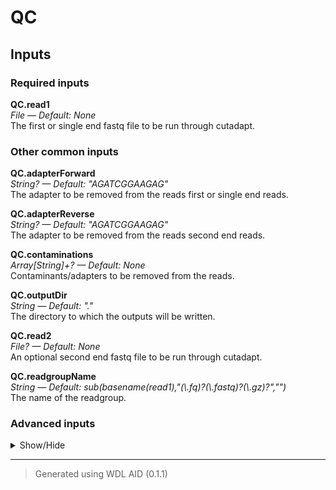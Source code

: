 # QC


## Inputs


### Required inputs
<p name="QC.read1">
        <b>QC.read1</b><br />
        <i>File &mdash; Default: None</i><br />
        The first or single end fastq file to be run through cutadapt.
</p>

### Other common inputs
<p name="QC.adapterForward">
        <b>QC.adapterForward</b><br />
        <i>String? &mdash; Default: "AGATCGGAAGAG"</i><br />
        The adapter to be removed from the reads first or single end reads.
</p>
<p name="QC.adapterReverse">
        <b>QC.adapterReverse</b><br />
        <i>String? &mdash; Default: "AGATCGGAAGAG"</i><br />
        The adapter to be removed from the reads second end reads.
</p>
<p name="QC.contaminations">
        <b>QC.contaminations</b><br />
        <i>Array[String]+? &mdash; Default: None</i><br />
        Contaminants/adapters to be removed from the reads.
</p>
<p name="QC.outputDir">
        <b>QC.outputDir</b><br />
        <i>String &mdash; Default: "."</i><br />
        The directory to which the outputs will be written.
</p>
<p name="QC.read2">
        <b>QC.read2</b><br />
        <i>File? &mdash; Default: None</i><br />
        An optional second end fastq file to be run through cutadapt.
</p>
<p name="QC.readgroupName">
        <b>QC.readgroupName</b><br />
        <i>String &mdash; Default: sub(basename(read1),"(\.fq)?(\.fastq)?(\.gz)?","")</i><br />
        The name of the readgroup.
</p>

### Advanced inputs
<details>
<summary> Show/Hide </summary>
<p name="QC.Cutadapt.bwa">
        <b>QC.Cutadapt.bwa</b><br />
        <i>Boolean? &mdash; Default: None</i><br />
        Equivalent to cutadapt's --bwa flag.
</p>
<p name="QC.Cutadapt.colorspace">
        <b>QC.Cutadapt.colorspace</b><br />
        <i>Boolean? &mdash; Default: None</i><br />
        Equivalent to cutadapt's --colorspace flag.
</p>
<p name="QC.Cutadapt.compressionLevel">
        <b>QC.Cutadapt.compressionLevel</b><br />
        <i>Int &mdash; Default: 1</i><br />
        The compression level if gzipped output is used.
</p>
<p name="QC.Cutadapt.cores">
        <b>QC.Cutadapt.cores</b><br />
        <i>Int &mdash; Default: 4</i><br />
        The number of cores to use.
</p>
<p name="QC.Cutadapt.cut">
        <b>QC.Cutadapt.cut</b><br />
        <i>Int? &mdash; Default: None</i><br />
        Equivalent to cutadapt's --cut option.
</p>
<p name="QC.Cutadapt.discardTrimmed">
        <b>QC.Cutadapt.discardTrimmed</b><br />
        <i>Boolean? &mdash; Default: None</i><br />
        Equivalent to cutadapt's --quality-cutoff option.
</p>
<p name="QC.Cutadapt.discardUntrimmed">
        <b>QC.Cutadapt.discardUntrimmed</b><br />
        <i>Boolean? &mdash; Default: None</i><br />
        Equivalent to cutadapt's --discard-untrimmed option.
</p>
<p name="QC.Cutadapt.doubleEncode">
        <b>QC.Cutadapt.doubleEncode</b><br />
        <i>Boolean? &mdash; Default: None</i><br />
        Equivalent to cutadapt's --double-encode flag.
</p>
<p name="QC.Cutadapt.errorRate">
        <b>QC.Cutadapt.errorRate</b><br />
        <i>Float? &mdash; Default: None</i><br />
        Equivalent to cutadapt's --error-rate option.
</p>
<p name="QC.Cutadapt.front">
        <b>QC.Cutadapt.front</b><br />
        <i>Array[String] &mdash; Default: []</i><br />
        A list of 5' ligated adapter sequences to be cut from the given first or single end fastq file.
</p>
<p name="QC.Cutadapt.frontRead2">
        <b>QC.Cutadapt.frontRead2</b><br />
        <i>Array[String] &mdash; Default: []</i><br />
        A list of 5' ligated adapter sequences to be cut from the given second end fastq file.
</p>
<p name="QC.Cutadapt.infoFilePath">
        <b>QC.Cutadapt.infoFilePath</b><br />
        <i>String? &mdash; Default: None</i><br />
        Equivalent to cutadapt's --info-file option.
</p>
<p name="QC.Cutadapt.interleaved">
        <b>QC.Cutadapt.interleaved</b><br />
        <i>Boolean? &mdash; Default: None</i><br />
        Equivalent to cutadapt's --interleaved flag.
</p>
<p name="QC.Cutadapt.length">
        <b>QC.Cutadapt.length</b><br />
        <i>Int? &mdash; Default: None</i><br />
        Equivalent to cutadapt's --length option.
</p>
<p name="QC.Cutadapt.lengthTag">
        <b>QC.Cutadapt.lengthTag</b><br />
        <i>String? &mdash; Default: None</i><br />
        Equivalent to cutadapt's --length-tag option.
</p>
<p name="QC.Cutadapt.maq">
        <b>QC.Cutadapt.maq</b><br />
        <i>Boolean? &mdash; Default: None</i><br />
        Equivalent to cutadapt's --maq flag.
</p>
<p name="QC.Cutadapt.maskAdapter">
        <b>QC.Cutadapt.maskAdapter</b><br />
        <i>Boolean? &mdash; Default: None</i><br />
        Equivalent to cutadapt's --mask-adapter flag.
</p>
<p name="QC.Cutadapt.matchReadWildcards">
        <b>QC.Cutadapt.matchReadWildcards</b><br />
        <i>Boolean? &mdash; Default: None</i><br />
        Equivalent to cutadapt's --match-read-wildcards flag.
</p>
<p name="QC.Cutadapt.maximumLength">
        <b>QC.Cutadapt.maximumLength</b><br />
        <i>Int? &mdash; Default: None</i><br />
        Equivalent to cutadapt's --maximum-length option.
</p>
<p name="QC.Cutadapt.maxN">
        <b>QC.Cutadapt.maxN</b><br />
        <i>Int? &mdash; Default: None</i><br />
        Equivalent to cutadapt's --max-n option.
</p>
<p name="QC.Cutadapt.memory">
        <b>QC.Cutadapt.memory</b><br />
        <i>String &mdash; Default: "~{300 + 100 * cores}M"</i><br />
        The amount of memory this job will use.
</p>
<p name="QC.Cutadapt.minimumLength">
        <b>QC.Cutadapt.minimumLength</b><br />
        <i>Int? &mdash; Default: 2</i><br />
        Equivalent to cutadapt's --minimum-length option.
</p>
<p name="QC.Cutadapt.nextseqTrim">
        <b>QC.Cutadapt.nextseqTrim</b><br />
        <i>String? &mdash; Default: None</i><br />
        Equivalent to cutadapt's --nextseq-trim option.
</p>
<p name="QC.Cutadapt.noIndels">
        <b>QC.Cutadapt.noIndels</b><br />
        <i>Boolean? &mdash; Default: None</i><br />
        Equivalent to cutadapt's --no-indels flag.
</p>
<p name="QC.Cutadapt.noMatchAdapterWildcards">
        <b>QC.Cutadapt.noMatchAdapterWildcards</b><br />
        <i>Boolean? &mdash; Default: None</i><br />
        Equivalent to cutadapt's --no-match-adapter-wildcards flag.
</p>
<p name="QC.Cutadapt.noTrim">
        <b>QC.Cutadapt.noTrim</b><br />
        <i>Boolean? &mdash; Default: None</i><br />
        Equivalent to cutadapt's --no-trim flag.
</p>
<p name="QC.Cutadapt.noZeroCap">
        <b>QC.Cutadapt.noZeroCap</b><br />
        <i>Boolean? &mdash; Default: None</i><br />
        Equivalent to cutadapt's --no-zero-cap flag.
</p>
<p name="QC.Cutadapt.overlap">
        <b>QC.Cutadapt.overlap</b><br />
        <i>Int? &mdash; Default: None</i><br />
        Equivalent to cutadapt's --overlap option.
</p>
<p name="QC.Cutadapt.pairFilter">
        <b>QC.Cutadapt.pairFilter</b><br />
        <i>String? &mdash; Default: None</i><br />
        Equivalent to cutadapt's --pair-filter option.
</p>
<p name="QC.Cutadapt.prefix">
        <b>QC.Cutadapt.prefix</b><br />
        <i>String? &mdash; Default: None</i><br />
        Equivalent to cutadapt's --prefix option.
</p>
<p name="QC.Cutadapt.qualityBase">
        <b>QC.Cutadapt.qualityBase</b><br />
        <i>Int? &mdash; Default: None</i><br />
        Equivalent to cutadapt's --quality-base option.
</p>
<p name="QC.Cutadapt.qualityCutoff">
        <b>QC.Cutadapt.qualityCutoff</b><br />
        <i>String? &mdash; Default: None</i><br />
        Equivalent to cutadapt's --quality-cutoff option.
</p>
<p name="QC.Cutadapt.restFilePath">
        <b>QC.Cutadapt.restFilePath</b><br />
        <i>String? &mdash; Default: None</i><br />
        Equivalent to cutadapt's --rest-file option.
</p>
<p name="QC.Cutadapt.stripF3">
        <b>QC.Cutadapt.stripF3</b><br />
        <i>Boolean? &mdash; Default: None</i><br />
        Equivalent to cutadapt's --strip-f3 flag.
</p>
<p name="QC.Cutadapt.stripSuffix">
        <b>QC.Cutadapt.stripSuffix</b><br />
        <i>String? &mdash; Default: None</i><br />
        Equivalent to cutadapt's --strip-suffix option.
</p>
<p name="QC.Cutadapt.suffix">
        <b>QC.Cutadapt.suffix</b><br />
        <i>String? &mdash; Default: None</i><br />
        Equivalent to cutadapt's --suffix option.
</p>
<p name="QC.Cutadapt.timeMinutes">
        <b>QC.Cutadapt.timeMinutes</b><br />
        <i>Int &mdash; Default: 1 + ceil((size([read1, read2],"G") * 12.0 / cores))</i><br />
        The maximum amount of time the job will run in minutes.
</p>
<p name="QC.Cutadapt.times">
        <b>QC.Cutadapt.times</b><br />
        <i>Int? &mdash; Default: None</i><br />
        Equivalent to cutadapt's --times option.
</p>
<p name="QC.Cutadapt.tooLongOutputPath">
        <b>QC.Cutadapt.tooLongOutputPath</b><br />
        <i>String? &mdash; Default: None</i><br />
        Equivalent to cutadapt's --too-long-output option.
</p>
<p name="QC.Cutadapt.tooLongPairedOutputPath">
        <b>QC.Cutadapt.tooLongPairedOutputPath</b><br />
        <i>String? &mdash; Default: None</i><br />
        Equivalent to cutadapt's --too-long-paired-output option.
</p>
<p name="QC.Cutadapt.tooShortOutputPath">
        <b>QC.Cutadapt.tooShortOutputPath</b><br />
        <i>String? &mdash; Default: None</i><br />
        Equivalent to cutadapt's --too-short-output option.
</p>
<p name="QC.Cutadapt.tooShortPairedOutputPath">
        <b>QC.Cutadapt.tooShortPairedOutputPath</b><br />
        <i>String? &mdash; Default: None</i><br />
        Equivalent to cutadapt's --too-short-paired-output option.
</p>
<p name="QC.Cutadapt.trimN">
        <b>QC.Cutadapt.trimN</b><br />
        <i>Boolean? &mdash; Default: None</i><br />
        Equivalent to cutadapt's --trim-n flag.
</p>
<p name="QC.Cutadapt.untrimmedOutputPath">
        <b>QC.Cutadapt.untrimmedOutputPath</b><br />
        <i>String? &mdash; Default: None</i><br />
        Equivalent to cutadapt's --untrimmed-output option.
</p>
<p name="QC.Cutadapt.untrimmedPairedOutputPath">
        <b>QC.Cutadapt.untrimmedPairedOutputPath</b><br />
        <i>String? &mdash; Default: None</i><br />
        Equivalent to cutadapt's --untrimmed-paired-output option.
</p>
<p name="QC.Cutadapt.wildcardFilePath">
        <b>QC.Cutadapt.wildcardFilePath</b><br />
        <i>String? &mdash; Default: None</i><br />
        Equivalent to cutadapt's --wildcard-file option.
</p>
<p name="QC.Cutadapt.zeroCap">
        <b>QC.Cutadapt.zeroCap</b><br />
        <i>Boolean? &mdash; Default: None</i><br />
        Equivalent to cutadapt's --zero-cap flag.
</p>
<p name="QC.dockerImages">
        <b>QC.dockerImages</b><br />
        <i>Map[String,String] &mdash; Default: {"fastqc": "quay.io/biocontainers/fastqc:0.11.9--0", "cutadapt": "quay.io/biocontainers/cutadapt:2.10--py37hf01694f_1"}</i><br />
        The docker images used. Changing this may result in errors which the developers may choose not to address.
</p>
<p name="QC.extractFastqcZip">
        <b>QC.extractFastqcZip</b><br />
        <i>Boolean &mdash; Default: false</i><br />
        Whether to extract Fastqc's report zip files.
</p>
<p name="QC.FastqcRead1.adapters">
        <b>QC.FastqcRead1.adapters</b><br />
        <i>File? &mdash; Default: None</i><br />
        Equivalent to fastqc's --adapters option.
</p>
<p name="QC.FastqcRead1.casava">
        <b>QC.FastqcRead1.casava</b><br />
        <i>Boolean &mdash; Default: false</i><br />
        Equivalent to fastqc's --casava flag.
</p>
<p name="QC.FastqcRead1.contaminants">
        <b>QC.FastqcRead1.contaminants</b><br />
        <i>File? &mdash; Default: None</i><br />
        Equivalent to fastqc's --contaminants option.
</p>
<p name="QC.FastqcRead1.dir">
        <b>QC.FastqcRead1.dir</b><br />
        <i>String? &mdash; Default: None</i><br />
        Equivalent to fastqc's --dir option.
</p>
<p name="QC.FastqcRead1.format">
        <b>QC.FastqcRead1.format</b><br />
        <i>String? &mdash; Default: None</i><br />
        Equivalent to fastqc's --format option.
</p>
<p name="QC.FastqcRead1.javaXmx">
        <b>QC.FastqcRead1.javaXmx</b><br />
        <i>String &mdash; Default: "1750M"</i><br />
        The maximum memory available to the program. Should be lower than `memory` to accommodate JVM overhead.
</p>
<p name="QC.FastqcRead1.kmers">
        <b>QC.FastqcRead1.kmers</b><br />
        <i>Int? &mdash; Default: None</i><br />
        Equivalent to fastqc's --kmers option.
</p>
<p name="QC.FastqcRead1.limits">
        <b>QC.FastqcRead1.limits</b><br />
        <i>File? &mdash; Default: None</i><br />
        Equivalent to fastqc's --limits option.
</p>
<p name="QC.FastqcRead1.memory">
        <b>QC.FastqcRead1.memory</b><br />
        <i>String &mdash; Default: "2G"</i><br />
        The amount of memory this job will use.
</p>
<p name="QC.FastqcRead1.minLength">
        <b>QC.FastqcRead1.minLength</b><br />
        <i>Int? &mdash; Default: None</i><br />
        Equivalent to fastqc's --min_length option.
</p>
<p name="QC.FastqcRead1.nano">
        <b>QC.FastqcRead1.nano</b><br />
        <i>Boolean &mdash; Default: false</i><br />
        Equivalent to fastqc's --nano flag.
</p>
<p name="QC.FastqcRead1.noFilter">
        <b>QC.FastqcRead1.noFilter</b><br />
        <i>Boolean &mdash; Default: false</i><br />
        Equivalent to fastqc's --nofilter flag.
</p>
<p name="QC.FastqcRead1.nogroup">
        <b>QC.FastqcRead1.nogroup</b><br />
        <i>Boolean &mdash; Default: false</i><br />
        Equivalent to fastqc's --nogroup flag.
</p>
<p name="QC.FastqcRead1.threads">
        <b>QC.FastqcRead1.threads</b><br />
        <i>Int &mdash; Default: 1</i><br />
        The number of cores to use.
</p>
<p name="QC.FastqcRead1.timeMinutes">
        <b>QC.FastqcRead1.timeMinutes</b><br />
        <i>Int &mdash; Default: 1 + ceil(size(seqFile,"G")) * 4</i><br />
        The maximum amount of time the job will run in minutes.
</p>
<p name="QC.FastqcRead1After.adapters">
        <b>QC.FastqcRead1After.adapters</b><br />
        <i>File? &mdash; Default: None</i><br />
        Equivalent to fastqc's --adapters option.
</p>
<p name="QC.FastqcRead1After.casava">
        <b>QC.FastqcRead1After.casava</b><br />
        <i>Boolean &mdash; Default: false</i><br />
        Equivalent to fastqc's --casava flag.
</p>
<p name="QC.FastqcRead1After.contaminants">
        <b>QC.FastqcRead1After.contaminants</b><br />
        <i>File? &mdash; Default: None</i><br />
        Equivalent to fastqc's --contaminants option.
</p>
<p name="QC.FastqcRead1After.dir">
        <b>QC.FastqcRead1After.dir</b><br />
        <i>String? &mdash; Default: None</i><br />
        Equivalent to fastqc's --dir option.
</p>
<p name="QC.FastqcRead1After.format">
        <b>QC.FastqcRead1After.format</b><br />
        <i>String? &mdash; Default: None</i><br />
        Equivalent to fastqc's --format option.
</p>
<p name="QC.FastqcRead1After.javaXmx">
        <b>QC.FastqcRead1After.javaXmx</b><br />
        <i>String &mdash; Default: "1750M"</i><br />
        The maximum memory available to the program. Should be lower than `memory` to accommodate JVM overhead.
</p>
<p name="QC.FastqcRead1After.kmers">
        <b>QC.FastqcRead1After.kmers</b><br />
        <i>Int? &mdash; Default: None</i><br />
        Equivalent to fastqc's --kmers option.
</p>
<p name="QC.FastqcRead1After.limits">
        <b>QC.FastqcRead1After.limits</b><br />
        <i>File? &mdash; Default: None</i><br />
        Equivalent to fastqc's --limits option.
</p>
<p name="QC.FastqcRead1After.memory">
        <b>QC.FastqcRead1After.memory</b><br />
        <i>String &mdash; Default: "2G"</i><br />
        The amount of memory this job will use.
</p>
<p name="QC.FastqcRead1After.minLength">
        <b>QC.FastqcRead1After.minLength</b><br />
        <i>Int? &mdash; Default: None</i><br />
        Equivalent to fastqc's --min_length option.
</p>
<p name="QC.FastqcRead1After.nano">
        <b>QC.FastqcRead1After.nano</b><br />
        <i>Boolean &mdash; Default: false</i><br />
        Equivalent to fastqc's --nano flag.
</p>
<p name="QC.FastqcRead1After.noFilter">
        <b>QC.FastqcRead1After.noFilter</b><br />
        <i>Boolean &mdash; Default: false</i><br />
        Equivalent to fastqc's --nofilter flag.
</p>
<p name="QC.FastqcRead1After.nogroup">
        <b>QC.FastqcRead1After.nogroup</b><br />
        <i>Boolean &mdash; Default: false</i><br />
        Equivalent to fastqc's --nogroup flag.
</p>
<p name="QC.FastqcRead1After.threads">
        <b>QC.FastqcRead1After.threads</b><br />
        <i>Int &mdash; Default: 1</i><br />
        The number of cores to use.
</p>
<p name="QC.FastqcRead1After.timeMinutes">
        <b>QC.FastqcRead1After.timeMinutes</b><br />
        <i>Int &mdash; Default: 1 + ceil(size(seqFile,"G")) * 4</i><br />
        The maximum amount of time the job will run in minutes.
</p>
<p name="QC.FastqcRead2.adapters">
        <b>QC.FastqcRead2.adapters</b><br />
        <i>File? &mdash; Default: None</i><br />
        Equivalent to fastqc's --adapters option.
</p>
<p name="QC.FastqcRead2.casava">
        <b>QC.FastqcRead2.casava</b><br />
        <i>Boolean &mdash; Default: false</i><br />
        Equivalent to fastqc's --casava flag.
</p>
<p name="QC.FastqcRead2.contaminants">
        <b>QC.FastqcRead2.contaminants</b><br />
        <i>File? &mdash; Default: None</i><br />
        Equivalent to fastqc's --contaminants option.
</p>
<p name="QC.FastqcRead2.dir">
        <b>QC.FastqcRead2.dir</b><br />
        <i>String? &mdash; Default: None</i><br />
        Equivalent to fastqc's --dir option.
</p>
<p name="QC.FastqcRead2.format">
        <b>QC.FastqcRead2.format</b><br />
        <i>String? &mdash; Default: None</i><br />
        Equivalent to fastqc's --format option.
</p>
<p name="QC.FastqcRead2.javaXmx">
        <b>QC.FastqcRead2.javaXmx</b><br />
        <i>String &mdash; Default: "1750M"</i><br />
        The maximum memory available to the program. Should be lower than `memory` to accommodate JVM overhead.
</p>
<p name="QC.FastqcRead2.kmers">
        <b>QC.FastqcRead2.kmers</b><br />
        <i>Int? &mdash; Default: None</i><br />
        Equivalent to fastqc's --kmers option.
</p>
<p name="QC.FastqcRead2.limits">
        <b>QC.FastqcRead2.limits</b><br />
        <i>File? &mdash; Default: None</i><br />
        Equivalent to fastqc's --limits option.
</p>
<p name="QC.FastqcRead2.memory">
        <b>QC.FastqcRead2.memory</b><br />
        <i>String &mdash; Default: "2G"</i><br />
        The amount of memory this job will use.
</p>
<p name="QC.FastqcRead2.minLength">
        <b>QC.FastqcRead2.minLength</b><br />
        <i>Int? &mdash; Default: None</i><br />
        Equivalent to fastqc's --min_length option.
</p>
<p name="QC.FastqcRead2.nano">
        <b>QC.FastqcRead2.nano</b><br />
        <i>Boolean &mdash; Default: false</i><br />
        Equivalent to fastqc's --nano flag.
</p>
<p name="QC.FastqcRead2.noFilter">
        <b>QC.FastqcRead2.noFilter</b><br />
        <i>Boolean &mdash; Default: false</i><br />
        Equivalent to fastqc's --nofilter flag.
</p>
<p name="QC.FastqcRead2.nogroup">
        <b>QC.FastqcRead2.nogroup</b><br />
        <i>Boolean &mdash; Default: false</i><br />
        Equivalent to fastqc's --nogroup flag.
</p>
<p name="QC.FastqcRead2.threads">
        <b>QC.FastqcRead2.threads</b><br />
        <i>Int &mdash; Default: 1</i><br />
        The number of cores to use.
</p>
<p name="QC.FastqcRead2.timeMinutes">
        <b>QC.FastqcRead2.timeMinutes</b><br />
        <i>Int &mdash; Default: 1 + ceil(size(seqFile,"G")) * 4</i><br />
        The maximum amount of time the job will run in minutes.
</p>
<p name="QC.FastqcRead2After.adapters">
        <b>QC.FastqcRead2After.adapters</b><br />
        <i>File? &mdash; Default: None</i><br />
        Equivalent to fastqc's --adapters option.
</p>
<p name="QC.FastqcRead2After.casava">
        <b>QC.FastqcRead2After.casava</b><br />
        <i>Boolean &mdash; Default: false</i><br />
        Equivalent to fastqc's --casava flag.
</p>
<p name="QC.FastqcRead2After.contaminants">
        <b>QC.FastqcRead2After.contaminants</b><br />
        <i>File? &mdash; Default: None</i><br />
        Equivalent to fastqc's --contaminants option.
</p>
<p name="QC.FastqcRead2After.dir">
        <b>QC.FastqcRead2After.dir</b><br />
        <i>String? &mdash; Default: None</i><br />
        Equivalent to fastqc's --dir option.
</p>
<p name="QC.FastqcRead2After.format">
        <b>QC.FastqcRead2After.format</b><br />
        <i>String? &mdash; Default: None</i><br />
        Equivalent to fastqc's --format option.
</p>
<p name="QC.FastqcRead2After.javaXmx">
        <b>QC.FastqcRead2After.javaXmx</b><br />
        <i>String &mdash; Default: "1750M"</i><br />
        The maximum memory available to the program. Should be lower than `memory` to accommodate JVM overhead.
</p>
<p name="QC.FastqcRead2After.kmers">
        <b>QC.FastqcRead2After.kmers</b><br />
        <i>Int? &mdash; Default: None</i><br />
        Equivalent to fastqc's --kmers option.
</p>
<p name="QC.FastqcRead2After.limits">
        <b>QC.FastqcRead2After.limits</b><br />
        <i>File? &mdash; Default: None</i><br />
        Equivalent to fastqc's --limits option.
</p>
<p name="QC.FastqcRead2After.memory">
        <b>QC.FastqcRead2After.memory</b><br />
        <i>String &mdash; Default: "2G"</i><br />
        The amount of memory this job will use.
</p>
<p name="QC.FastqcRead2After.minLength">
        <b>QC.FastqcRead2After.minLength</b><br />
        <i>Int? &mdash; Default: None</i><br />
        Equivalent to fastqc's --min_length option.
</p>
<p name="QC.FastqcRead2After.nano">
        <b>QC.FastqcRead2After.nano</b><br />
        <i>Boolean &mdash; Default: false</i><br />
        Equivalent to fastqc's --nano flag.
</p>
<p name="QC.FastqcRead2After.noFilter">
        <b>QC.FastqcRead2After.noFilter</b><br />
        <i>Boolean &mdash; Default: false</i><br />
        Equivalent to fastqc's --nofilter flag.
</p>
<p name="QC.FastqcRead2After.nogroup">
        <b>QC.FastqcRead2After.nogroup</b><br />
        <i>Boolean &mdash; Default: false</i><br />
        Equivalent to fastqc's --nogroup flag.
</p>
<p name="QC.FastqcRead2After.threads">
        <b>QC.FastqcRead2After.threads</b><br />
        <i>Int &mdash; Default: 1</i><br />
        The number of cores to use.
</p>
<p name="QC.FastqcRead2After.timeMinutes">
        <b>QC.FastqcRead2After.timeMinutes</b><br />
        <i>Int &mdash; Default: 1 + ceil(size(seqFile,"G")) * 4</i><br />
        The maximum amount of time the job will run in minutes.
</p>
<p name="QC.runAdapterClipping">
        <b>QC.runAdapterClipping</b><br />
        <i>Boolean &mdash; Default: defined(adapterForward) || defined(adapterReverse) || length(select_first([contaminations, []])) > 0</i><br />
        Whether or not adapters should be removed from the reads.
</p>
</details>








<hr />

> Generated using WDL AID (0.1.1)

